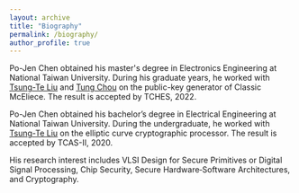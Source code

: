 ```yaml
---
layout: archive
title: "Biography"
permalink: /biography/
author_profile: true
---
```


Po-Jen Chen obtained his master's degree in Electronics Engineering at National Taiwan University.
During his graduate years, he worked with [Tsung-Te Liu](http://www.ee.ntu.edu.tw/profile2.php?id=1020909) and [Tung Chou](https://tungchou.github.io/)
on the public-key generator of Classic McEliece.
The result is accepted by TCHES, 2022.

Po-Jen Chen obtained his bachelor’s degree in Electrical Engineering at National Taiwan University.
During the undergraduate, 
he worked with [Tsung-Te Liu](http://www.ee.ntu.edu.tw/profile2.php?id=1020909) 
on the elliptic curve cryptographic processor.
The result is accepted by TCAS-II, 2020.

His research interest includes
VLSI Design for Secure Primitives or Digital Signal Processing, Chip Security, Secure Hardware‑Software Architectures, and Cryptography.

